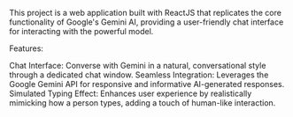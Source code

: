 This project is a web application built with ReactJS that replicates the core functionality of Google's Gemini AI, providing a user-friendly chat interface for interacting with the powerful model.

Features:

Chat Interface: Converse with Gemini in a natural, conversational style through a dedicated chat window.
Seamless Integration: Leverages the Google Gemini API for responsive and informative AI-generated responses.
Simulated Typing Effect: Enhances user experience by realistically mimicking how a person types, adding a touch of human-like interaction.




